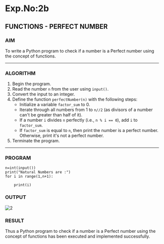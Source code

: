 # Exp.No:2b  
## FUNCTIONS - PERFECT NUMBER

### AIM  
To write a Python program to check if a number is a Perfect number using the concept of functions.

---

### ALGORITHM

1. Begin the program.  
2. Read the number `n` from the user using `input()`.  
3. Convert the input to an integer.  
4. Define the function `perfectNumber(n)` with the following steps:  
    - Initialize a variable `factor_sum` to 0.  
    - Iterate through all numbers from 1 to `n//2` (as divisors of a number can't be greater than half of it).  
    - If a number `i` divides `n` perfectly (i.e., `n % i == 0`), add `i` to `factor_sum`.  
    - If `factor_sum` is equal to `n`, then print the number is a perfect number. Otherwise, print it's not a perfect number.  
5. Terminate the program.

---

### PROGRAM
```
n=int(input())
print("Natural Numbers are :")
for i in range(1,n+1):
   
    print(i)

```
### OUTPUT
![2](https://github.com/user-attachments/assets/fcfd0099-f33e-4fa7-b7b8-919ee82a990d)

### RESULT
Thus a Python program to check if a number is a Perfect number using the concept of functions has been executed and implemented successfully.
